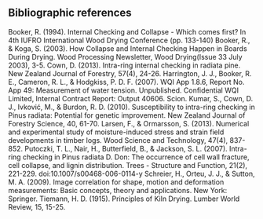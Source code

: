 ## Bibliographic references

Booker, R. (1994). Internal Checking and Collapse - Which comes first? In  4th IUFRO International Wood Drying Conference (pp. 133-140)
Booker, R., & Koga, S. (2003). How Collapse and Internal Checking Happen in Boards During Drying. Wood Processing Newsletter, Wood Drying(Issue 33 July 2003), 3-5. 
Cown, D. (2013). Intra-ring internal checking in radiata pine. New Zealand Journal of Forestry, 57(4), 24-26. 
Harrington, J. J., Booker, R. E., Cameron, R. L., & Hodgkiss, P. D. F. (2007). WQI App 1.8.6, Report No. App 49: Measurement of water tension. Unpublished. Confidential WQI Limited, Internal Contract Report: Output 40606. Scion.
Kumar, S., Cown, D. J., Ivković, M., & Burdon, R. D. (2010). Susceptibility to intra-ring checking in Pinus radiata: Potential for genetic improvement. New Zealand Journal of Forestry Science, 40, 61-70. 
Larsen, F., & Ormarsson, S. (2013). Numerical and experimental study of moisture-induced stress and strain field developments in timber logs. Wood Science and Technology, 47(4), 837-852. 
Putoczki, T. L., Nair, H., Butterfield, B., & Jackson, S. L. (2007). Intra-ring checking in Pinus radiata D. Don: The occurrence of cell wall fracture, cell collapse, and lignin distribution. Trees - Structure and Function, 21(2), 221-229.  doi:10.1007/s00468-006-0114-y
Schreier, H., Orteu, J. J., & Sutton, M. A. (2009). Image correlation for shape, motion and deformation measurements: Basic concepts, theory and applications. New York: Springer.
Tiemann, H. D. (1915). Principles of Kiln Drying. Lumber World Review, 15, 15-25. 


  
  